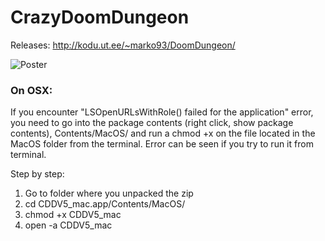 # CrazyDoomDungeon

Releases: http://kodu.ut.ee/~marko93/DoomDungeon/

![Poster](/Posters/CDDposter.jpg)

### On OSX:
If you encounter "LSOpenURLsWithRole() failed for the application" error, you need to go into the package contents (right click, show package contents), Contents/MacOS/ and run a chmod +x on the file located in the MacOS folder from the terminal. Error can be seen if you try to run it from terminal.

Step by step:
1) Go to folder where you unpacked the zip
1) cd CDDV5_mac.app/Contents/MacOS/
1) chmod +x CDDV5_mac
1) open -a CDDV5_mac

